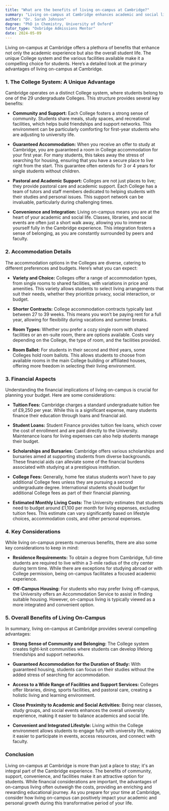 ```yaml
---
title: "What are the benefits of living on-campus at Cambridge?"
summary: "Living on-campus at Cambridge enhances academic and social life through community support, unique college systems, and diverse facilities for students."
author: "Dr. Sarah Johnson"
degree: "PhD in Chemistry, University of Oxford"
tutor_type: "Oxbridge Admissions Mentor"
date: 2024-05-09
---
```


Living on-campus at Cambridge offers a plethora of benefits that enhance not only the academic experience but also the overall student life. The unique College system and the various facilities available make it a compelling choice for students. Here’s a detailed look at the primary advantages of living on-campus at Cambridge.

### 1. The College System: A Unique Advantage

Cambridge operates on a distinct College system, where students belong to one of the 29 undergraduate Colleges. This structure provides several key benefits:

- **Community and Support:** Each College fosters a strong sense of community. Students share meals, study spaces, and recreational facilities, which helps build friendships and support networks. This environment can be particularly comforting for first-year students who are adjusting to university life.

- **Guaranteed Accommodation:** When you receive an offer to study at Cambridge, you are guaranteed a room in College accommodation for your first year. For many students, this takes away the stress of searching for housing, ensuring that you have a secure place to live right from the start. This guarantee often extends for 3 or 4 years for single students without children.

- **Pastoral and Academic Support:** Colleges are not just places to live; they provide pastoral care and academic support. Each College has a team of tutors and staff members dedicated to helping students with their studies and personal issues. This support network can be invaluable, particularly during challenging times.

- **Convenience and Integration:** Living on-campus means you are at the heart of your academic and social life. Classes, libraries, and social events are often just a short walk away, allowing you to immerse yourself fully in the Cambridge experience. This integration fosters a sense of belonging, as you are constantly surrounded by peers and faculty.

### 2. Accommodation Details

The accommodation options in the Colleges are diverse, catering to different preferences and budgets. Here’s what you can expect:

- **Variety and Choice:** Colleges offer a range of accommodation types, from single rooms to shared facilities, with variations in price and amenities. This variety allows students to select living arrangements that suit their needs, whether they prioritize privacy, social interaction, or budget.

- **Shorter Contracts:** College accommodation contracts typically last between 27 to 39 weeks. This means you won’t be paying rent for a full year, allowing for flexibility during vacations and summer breaks.

- **Room Types:** Whether you prefer a cozy single room with shared facilities or an en-suite room, there are options available. Costs vary depending on the College, the type of room, and the facilities provided.

- **Room Ballot:** For students in their second and third years, some Colleges hold room ballots. This allows students to choose from available rooms in the main College building or affiliated houses, offering more freedom in selecting their living environment.

### 3. Financial Aspects

Understanding the financial implications of living on-campus is crucial for planning your budget. Here are some considerations:

- **Tuition Fees:** Cambridge charges a standard undergraduate tuition fee of £9,250 per year. While this is a significant expense, many students finance their education through loans and financial aid.

- **Student Loans:** Student Finance provides tuition fee loans, which cover the cost of enrollment and are paid directly to the University. Maintenance loans for living expenses can also help students manage their budget.

- **Scholarships and Bursaries:** Cambridge offers various scholarships and bursaries aimed at supporting students from diverse backgrounds. These financial aids can alleviate some of the financial burdens associated with studying at a prestigious institution.

- **College Fees:** Generally, home fee status students won’t have to pay additional College fees unless they are pursuing a second undergraduate degree. International students should budget for additional College fees as part of their financial planning.

- **Estimated Monthly Living Costs:** The University estimates that students need to budget around £1,100 per month for living expenses, excluding tuition fees. This estimate can vary significantly based on lifestyle choices, accommodation costs, and other personal expenses.

### 4. Key Considerations

While living on-campus presents numerous benefits, there are also some key considerations to keep in mind:

- **Residence Requirements:** To obtain a degree from Cambridge, full-time students are required to live within a 3-mile radius of the city center during term time. While there are exceptions for studying abroad or with College permission, being on-campus facilitates a focused academic experience.

- **Off-Campus Housing:** For students who may prefer living off-campus, the University offers an Accommodation Service to assist in finding suitable housing. However, on-campus living is typically viewed as a more integrated and convenient option.

### 5. Overall Benefits of Living On-Campus

In summary, living on-campus at Cambridge provides several compelling advantages:

- **Strong Sense of Community and Belonging:** The College system creates tight-knit communities where students can develop lifelong friendships and support networks.

- **Guaranteed Accommodation for the Duration of Study:** With guaranteed housing, students can focus on their studies without the added stress of searching for accommodation.

- **Access to a Wide Range of Facilities and Support Services:** Colleges offer libraries, dining, sports facilities, and pastoral care, creating a holistic living and learning environment.

- **Close Proximity to Academic and Social Activities:** Being near classes, study groups, and social events enhances the overall university experience, making it easier to balance academics and social life.

- **Convenient and Integrated Lifestyle:** Living within the College environment allows students to engage fully with university life, making it easier to participate in events, access resources, and connect with faculty.

### Conclusion

Living on-campus at Cambridge is more than just a place to stay; it's an integral part of the Cambridge experience. The benefits of community, support, convenience, and facilities make it an attractive option for students. While financial considerations are important, the advantages of on-campus living often outweigh the costs, providing an enriching and rewarding educational journey. As you prepare for your time at Cambridge, consider how living on-campus can positively impact your academic and personal growth during this transformative period of your life.
    